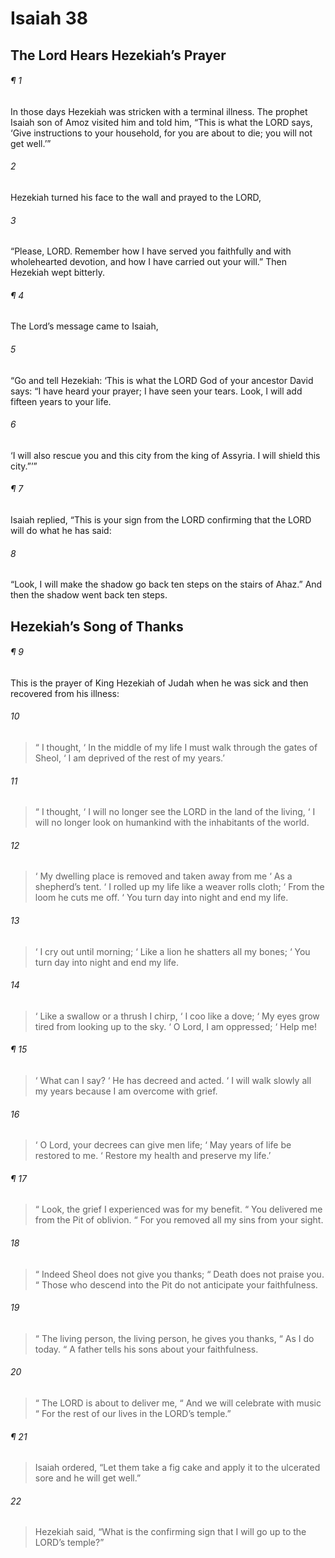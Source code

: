 # Isaiah 38
## The Lord Hears Hezekiah’s Prayer
###### ¶ 1
In those days Hezekiah was stricken with a terminal illness. The prophet Isaiah son of Amoz visited him and told him, “This is what the LORD says, ‘Give instructions to your household, for you are about to die; you will not get well.’”
###### 2
Hezekiah turned his face to the wall and prayed to the LORD,
###### 3
“Please, LORD. Remember how I have served you faithfully and with wholehearted devotion, and how I have carried out your will.” Then Hezekiah wept bitterly.
###### ¶ 4
The Lord’s message came to Isaiah,
###### 5
“Go and tell Hezekiah: ‘This is what the LORD God of your ancestor David says: “I have heard your prayer; I have seen your tears. Look, I will add fifteen years to your life.
###### 6
‘I will also rescue you and this city from the king of Assyria. I will shield this city.”’”
###### ¶ 7
Isaiah replied, “This is your sign from the LORD confirming that the LORD will do what he has said:
###### 8
“Look, I will make the shadow go back ten steps on the stairs of Ahaz.” And then the shadow went back ten steps.
## Hezekiah’s Song of Thanks
###### ¶ 9
This is the prayer of King Hezekiah of Judah when he was sick and then recovered from his illness:
###### 10
>  “ I thought,
>  ‘ In the middle of my life I must walk through the gates of Sheol,
>  ‘ I am deprived of the rest of my years.’
###### 11
>  “ I thought,
>  ‘ I will no longer see the LORD in the land of the living,
>  ‘ I will no longer look on humankind with the inhabitants of the world.
###### 12
>  ‘ My dwelling place is removed and taken away from me
>  ‘ As a shepherd’s tent.
>  ‘ I rolled up my life like a weaver rolls cloth;
>  ‘ From the loom he cuts me off.
>  ‘ You turn day into night and end my life.
###### 13
>  ‘ I cry out until morning;
>  ‘ Like a lion he shatters all my bones;
>  ‘ You turn day into night and end my life.
###### 14
>  ‘ Like a swallow or a thrush I chirp,
>  ‘ I coo like a dove;
>  ‘ My eyes grow tired from looking up to the sky.
>  ‘ O Lord, I am oppressed;
>  ‘ Help me!
###### ¶ 15
>  ‘ What can I say?
>  ‘ He has decreed and acted.
>  ‘ I will walk slowly all my years because I am overcome with grief.
###### 16
>  ‘ O Lord, your decrees can give men life;
>  ‘ May years of life be restored to me.
>  ‘ Restore my health and preserve my life.’
###### ¶ 17
>  “ Look, the grief I experienced was for my benefit.
>  “ You delivered me from the Pit of oblivion.
>  “ For you removed all my sins from your sight.
###### 18
>  “ Indeed Sheol does not give you thanks;
>  “ Death does not praise you.
>  “ Those who descend into the Pit do not anticipate your faithfulness.
###### 19
>  “ The living person, the living person, he gives you thanks,
>  “ As I do today.
>  “ A father tells his sons about your faithfulness.
###### 20
>  “ The LORD is about to deliver me,
>  “ And we will celebrate with music
>  “ For the rest of our lives in the LORD’s temple.”
###### ¶ 21
> Isaiah ordered, “Let them take a fig cake and apply it to the ulcerated sore and he will get well.”
###### 22
> Hezekiah said, “What is the confirming sign that I will go up to the LORD’s temple?”
